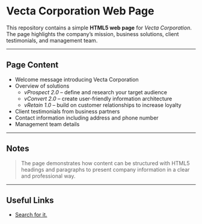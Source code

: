 # Vecta Corporation Web Page

This repository contains a simple **HTML5 web page** for _Vecta Corporation_.  
The page highlights the company’s mission, business solutions, client testimonials, and management team.

---

## Page Content
* Welcome message introducing Vecta Corporation  
* Overview of solutions  
  * *vProspect 2.0* – define and research your target audience  
  * *vConvert 2.0* – create user-friendly information architecture  
  * *vRetain 1.0* – build on customer relationships to increase loyalty  
* Client testimonials from business partners  
* Contact information including address and phone number  
* Management team details

---

## Notes
> The page demonstrates how content can be structured with HTML5 headings and paragraphs to present company information in a clear and professional way.


---

## Useful Links
- [Search for it.](https://www.google.com)